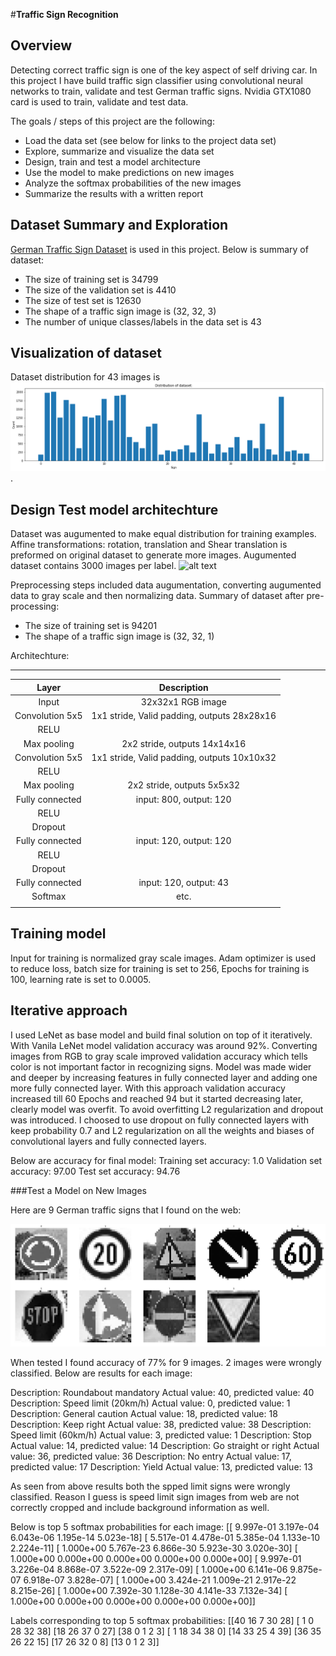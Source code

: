 #**Traffic Sign Recognition** 

Overview
---
Detecting correct traffic sign is one of the key aspect of self driving car. In this project I have build traffic sign classifier using convolutional neural networks to train, validate and test German traffic signs. Nvidia GTX1080 card is used to train, validate and test data.

The goals / steps of this project are the following:
* Load the data set (see below for links to the project data set)
* Explore, summarize and visualize the data set
* Design, train and test a model architecture
* Use the model to make predictions on new images
* Analyze the softmax probabilities of the new images
* Summarize the results with a written report


[//]: # (Image References)

[image1]: ./signs.png "Signs"
[image2]: ./original_dataset.png "Dataset distribution "
[image3]: ./augumented_dataset.png "Augumented dataset distribution"
[image4]: ./images_from_web.png "Images from web"

Dataset Summary  and Exploration
---
[German Traffic Sign Dataset](http://benchmark.ini.rub.de/?section=gtsrb&subsection=dataset) is used in this project. Below is summary of dataset:
* The size of training set is 34799
* The size of the validation set is 4410
* The size of test set is 12630
* The shape of a traffic sign image is (32, 32, 3)
* The number of unique classes/labels in the data set is 43

Visualization of dataset
---
Dataset distribution for 43 images is ![alt text][image2]. 

Design  Test model architechture
---
Dataset was augumented to make equal distribution for training examples. Affine transformations: rotation, translation and Shear translation is preformed on original dataset to generate more images. Augumented dataset contains 3000 images per label. ![alt text][image3]

Preprocessing steps included data augumentation, converting augumented data to gray scale and then normalizing data. 
Summary of dataset after pre-processing:
* The size of training set is 94201
* The shape of a traffic sign image is (32, 32, 1)

Architechture:

---
| Layer         		|     Description	        					| 
|:---------------------:|:---------------------------------------------:| 
| Input         		| 32x32x1 RGB image   							| 
| Convolution 5x5     	| 1x1 stride, Valid padding, outputs 28x28x16 	|
| RELU					|												|
| Max pooling	      	| 2x2 stride,  outputs 14x14x16 				|
| Convolution 5x5	    | 1x1 stride, Valid padding, outputs 10x10x32     									|
| RELU					|												|
| Max pooling	      	| 2x2 stride,  outputs 5x5x32 				|
| Fully connected		| input: 800, output: 120        									|
| RELU					|												|
| Dropout       |                       |                
| Fully connected		| input: 120, output: 120        									|
| RELU					|												|
| Dropout       |                       |                
| Fully connected		| input: 120, output: 43  									|
| Softmax				| etc.        									|
|						|												|

Training model
---
Input for training is normalized gray scale images. Adam optimizer is used to reduce loss, batch size for training is set to 256, Epochs for training is 100, learning rate is set to 0.0005.
 
Iterative approach
---
I used LeNet as base model and build final solution on top of it iteratively. With Vanila LeNet model validation accuracy was around 92%. Converting images from RGB to gray scale improved validation accuracy which tells color is not important factor in recognizing signs. Model was made wider and deeper by increasing features in fully connected layer and adding one more fully connected layer. With this approach validation accuracy increased till 60 Epochs and reached 94 but it started decreasing later, clearly model was overfit. To avoid overfitting L2 regularization and dropout was introduced. I choosed to use dropout on fully connected layers with keep probability 0.7 and L2 regularization on all the weights and biases of convolutional layers and fully connected layers. 

Below are accuracy for final model:
Training set accuracy: 1.0
Validation set accuracy: 97.00
Test set accuracy: 94.76
 
###Test a Model on New Images

Here are 9 German traffic signs that I found on the web:

![alt text][image4]

When tested I found accuracy of 77% for 9 images. 2 images were wrongly classified. Below are results for each image:

Description: Roundabout mandatory Actual value: 40, predicted value: 40
Description: Speed limit (20km/h)  Actual value: 0, predicted value: 1
Description: General caution Actual value: 18, predicted value: 18
Description: Keep right Actual value: 38, predicted value: 38
Description: Speed limit (60km/h) Actual value: 3, predicted value: 1
Description: Stop Actual value: 14, predicted value: 14
Description: Go straight or right Actual value: 36, predicted value: 36
Description: No entry Actual value: 17, predicted value: 17
Description: Yield Actual value: 13, predicted value: 13

As seen from above results both the spped limit signs were wrongly classified. Reason I guess is speed limit sign images from web are not correctly cropped and include background information as well.

Below is top 5 softmax probabilities for each image:
[[  9.997e-01   3.197e-04   6.043e-06   1.195e-14   5.023e-18]
 [  5.517e-01   4.478e-01   5.385e-04   1.133e-10   2.224e-11]
 [  1.000e+00   5.767e-23   6.866e-30   5.923e-30   3.020e-30]
 [  1.000e+00   0.000e+00   0.000e+00   0.000e+00   0.000e+00]
 [  9.997e-01   3.226e-04   8.868e-07   3.522e-09   2.317e-09]
 [  1.000e+00   6.141e-06   9.875e-07   6.918e-07   3.828e-07]
 [  1.000e+00   3.424e-21   1.009e-21   2.917e-22   8.215e-26]
 [  1.000e+00   7.392e-30   1.128e-30   4.141e-33   7.132e-34]
 [  1.000e+00   0.000e+00   0.000e+00   0.000e+00   0.000e+00]]

Labels corresponding to top 5 softmax probabilities:
[[40 16  7 30 28]
 [ 1  0 28 32 38]
 [18 26 37  0 27]
 [38  0  1  2  3]
 [ 1 18 34 38  0]
 [14 33 25  4 39]
 [36 35 26 22 15]
 [17 26 32  0  8]
 [13  0  1  2  3]]
 

